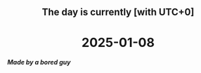 <h2 align=center>The day is currently [with UTC+0]</h2>
<h1 align=center><!--TIME BEGIN-->2025-01-08<!--TIME END--></h1>
<h5>Made by a bored guy</h5>
